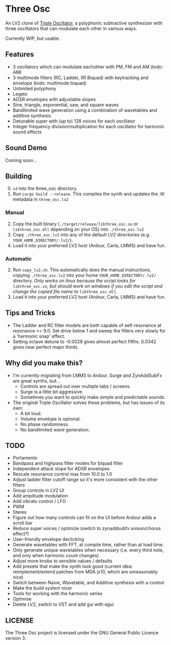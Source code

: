 # Three Osc

An LV2 clone of [Triple Oscillator](https://github.com/LMMS/lmms), a polyphonic subtractive synthesizer with three oscillators that can modulate each other in various ways.

Currently WIP, but usable. 

## Features

* 3 oscillators which can modulate eachother with PM, FM and AM (todo: AM)
* 3 multimode filters (RC, Ladder, IIR Biquad) with keytracking and envelope (todo: multimode biquad)
* Unlimited polyphony
* Legato
* ADSR envelopes with adjustable slopes
* Sine, triangle, exponential, saw, and square waves
* Bandlimited wave generation using a combination of wavetables and additive synthesis.
* Detunable super with (up to) 128 voices for each oscillator
* Integer frequency division/multiplication for each oscillator for harmonic sound effects

## Sound Demo
Coming soon...

## Building
0. `cd` into the three_osc directory.
1. Run `cargo build --release`. This compiles the synth and updates the .ttl metadata in `three_osc.lv2`

### Manual
2. Copy the built binary (`./target/release/libthree_osc.so` or `libthree_osc.dll` depending on your OS) into `./three_osc.lv2`
3. Copy `./three_osc.lv2` into any of the default LV2 directories (e.g. `YOUR_HOME_DIRECTORY/.lv2/`).
4. Load it into your preferred LV2 host (Ardour, Carla, LMMS) and have fun.

### Automatic
2. Run `copy_lv2.sh`. This automatically does the manual instructions, copying `./three_osc.lv2` into your home `YOUR_HOME_DIRECTORY/.lv2/` directory. *Only works on linux because the script looks for `libthree_osc.so`, but should work on windows if you edit the script and change the copied file name to `libthree_osc.dll`.*
3. Load it into your preferred LV2 host (Ardour, Carla, LMMS) and have fun.

## Tips and Tricks
* The Ladder and RC filter models are both capable of self-resonance at resonance >= 9.0. Set drive below 1 and sweep the filters very slowly for a 'harmonic snap' effect.
* Setting octave detune to -0.0028 gives almost perfect fifths. 0.0342 gives near perfect major thirds.

## Why did you make this?
* I'm currently migrating from LMMS to Ardour. Surge and ZynAddSubFx are great synths, but...
    * Controls are spread out over multiple tabs / screens.
    * Surge is a little bit aggressive.
    * Sometimes you want to quickly make simple and predictable sounds.
* The original Triple Oscillator solves these problems, but has issues of its own:
    * A bit loud.
    * Volume envelope is optional.
    * No phase randomness.
    * No bandlimited wave generation.

## TODO
* Portamento
* Bandpass and highpass filter modes for biquad filter
* Independent attack slope for ADSR envelopes
* Rescale resonance control max from 10.0 to 1.0
* Adjust ladder filter cutoff range so it's more consistent with the other filters
* Group controls in LV2 UI
* Add amplitude modulation
* Add vibrato control / LFO
* PWM
* Stereo
* Figure out how many controls can fit on the UI before Ardour adds a scroll bar
* Reduce super voices / optimize (switch to zynaddsubfx unison/chorus effect?)
* User-friendly envelope declicking
* Generate wavetables with FFT, at compile time, rather than at load time.
* Only generate unique wavetables when necessary (i.e. every third note, and only when harmonic count changes)
* Adjust more knobs to sensible values / defaults
* Add presets that make the synth look good (current idea: reimplement/extend patches from MDA jx10, which are unreasonably nice)
* Switch between Naive, Wavetable, and Additive synthesis with a control
* Make the build system nicer
* Tools for working with the harmonic series
* Optimise
* Delete LV2, switch to VST and add gui with egui

## LICENSE
The Three Osc project is licensed under the GNU General Public Licence version 3.